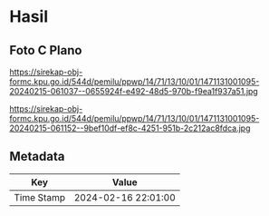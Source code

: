 # Hasil

## Foto C Plano

https://sirekap-obj-formc.kpu.go.id/544d/pemilu/ppwp/14/71/13/10/01/1471131001095-20240215-061037--0655924f-e492-48d5-970b-f9ea1f937a51.jpg

https://sirekap-obj-formc.kpu.go.id/544d/pemilu/ppwp/14/71/13/10/01/1471131001095-20240215-061152--9bef10df-ef8c-4251-951b-2c212ac8fdca.jpg


## Metadata

| Key        | Value               |
| ---------- | ------------------- |
| Time Stamp | 2024-02-16 22:01:00 |



